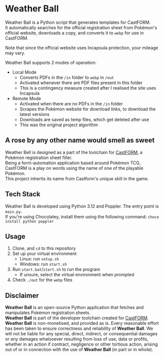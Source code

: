 # Weather Ball
Weather Ball is a Python script that generates templates for CastFORM.  
It automatically searches for the official registration sheet from Pokémon's official website, downloads a copy, and converts it to `webp` for use in CastFORM.

Note that since the official website uses Incapsula protection, your mileage may vary.  

Weather Ball supports 2 modes of operation:
- Local Mode
  - Converts PDFs in the `/in` folder to `webp` in `/out`
  - Activated whenever there are PDF files present in this folder
  - This is a contingency measure created after I realised the site uses Incapsula
- Remote Mode
  - Activated when there are no PDFs in the `/in` folder
  - Scrapes the Pokémon website for download links, to download the latest versions
  - Downloads are saved as temp files, which get deleted after use
  - This was the original project algorithm

## A rose by any other name would smell as sweet
Weather Bell is designed as a part of the toolchain for [CastFORM](https://github.com/BAA-Studios/CastFORM), a Pokémon registration sheet filler.  
Being a form-automation application based around Pokémon TCG, CastFORM is a play on words using the name of one of the 
playable Pokémon.   
This project inherits its name from Castform's unique skill in the game. 

## Tech Stack
Weather Ball is developed using Python 3.12 and Poppler. The entry point is `main.py`.  
If you're using Chocolatey, install them using the following command: `choco install python poppler`

## Usage
1. Clone, and `cd` to this repository
2. Set up your virtual environment
    - Linux: run `setup.sh`
    - Windows: run `start.sh`
3. Run `start.bat`/`start.sh` to run the program
    - If unsure, select the virtual environment when prompted
4. Check `./out` for the `webp` files

## Disclaimer
**Weather Ball** is an open-source Python application that fetches and manipulates Pokémon registration sheets.  
**Weather Ball** is part of the developer toolchain created for [CastFORM](https://github.com/BAA-Studios/CastFORM).  
**Weather Ball** is non-monetised, and provided as is. Every reasonable effort has been taken to ensure correctness and reliability of **Weather Ball**. 
We will not be liable for any special, direct, indirect, or consequential damages or any damages whatsoever resulting from 
loss of use, data or profits, whether in an action if contract, negligence or other tortious action, arising out of or in connection with the use of **Weather Ball** (in part or in whole).
